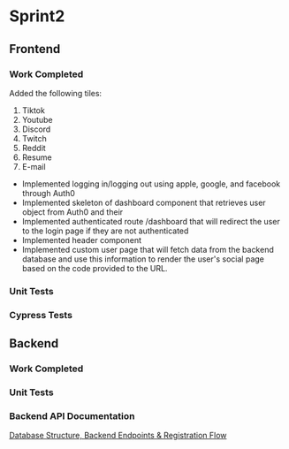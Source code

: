 # Sprint2
## Frontend

### Work Completed
Added the following tiles:
1. Tiktok
2. Youtube
3. Discord
4. Twitch
5. Reddit
6. Resume
7. E-mail

- Implemented logging in/logging out using apple, google, and facebook through Auth0
- Implemented skeleton of dashboard component that retrieves user object from Auth0 and their 
- Implemented authenticated route /dashboard that will redirect the user to the login page if they are not authenticated
- Implemented header component
- Implemented custom user page that will fetch data from the backend database and use this information to render the user's social page based on the code provided to the URL. 


### Unit Tests

### Cypress Tests

## Backend

### Work Completed

### Unit Tests

### Backend API Documentation
[Database Structure, Backend Endpoints & Registration Flow](https://ianblasko.notion.site/Software-Engineering-20eed26e5943404e8d357d40bb23a8e1)
